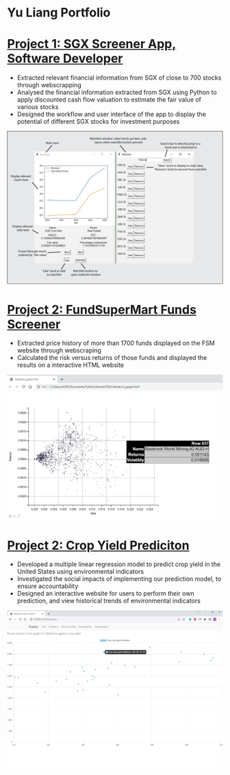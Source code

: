 # Yu Liang Portfolio

# [Project 1: SGX Screener App, Software Developer](https://github.com/yuliangod/Stonks2) 
* Extracted relevant financial information from SGX of close to 700 stocks through webscrapping 
* Analysed the financial information extracted from SGX using Python to apply discounted cash flow valuation to estimate the fair value of various stocks
* Designed the workflow and user interface of the app to display the potential of different SGX stocks for investment purposes 

![](/images/SGXApp_poster.jpg)

# [Project 2: FundSuperMart Funds Screener](https://github.com/yuliangod/Stonks2) 
* Extracted price history of more than 1700 funds displayed on the FSM website through webscraping
* Calculated the risk versus returns of those funds and displayed the results on a interactive HTML website

![](/images/risk-return.png)


# [Project 2: Crop Yield Prediciton](https://github.com/yuliangod/DDW-2D-Term-3-master) 
* Developed a multiple linear regression model to predict crop yield in the United States using environmental indicators
* Investigated the social impacts of implementing our prediction model, to ensure accountability
* Designed an interactive website for users to perform their own prediction, and view historical trends of environmental indicators

[![](/images/cropyield_graph.PNG.jpg)](https://www.youtube.com/watch?v=wPKuuMJjh8A)
